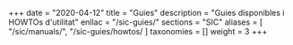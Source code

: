 +++
date        = "2020-04-12"
title       = "Guies"
description = "Guies disponibles i HOWTOs d'utilitat"
enllac		= "/sic-guies/"
sections    = "SIC"
aliases = [
    "/sic/manuals/",
    "/sic-guies/howtos/
]
taxonomies  = []
weight 		= 3
+++
